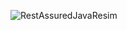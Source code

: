 ![RestAssuredJavaResim](https://user-images.githubusercontent.com/65242155/146625628-5afc85f6-ba07-4a89-89d5-ba357f846489.png)
